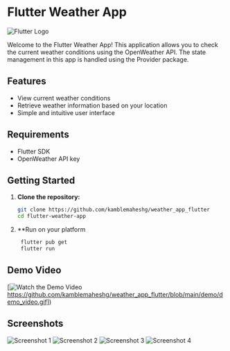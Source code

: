 # Flutter Weather App

![Flutter Logo](https://flutter.dev/assets/images/shared/brand/flutter/logo/flutter-lockup.png)

Welcome to the Flutter Weather App! This application allows you to check the current weather conditions using the OpenWeather API. The state management in this app is handled using the Provider package.

## Features

- View current weather conditions
- Retrieve weather information based on your location
- Simple and intuitive user interface

## Requirements

- Flutter SDK
- OpenWeather API key

## Getting Started

1. **Clone the repository:**

   ```bash
   git clone https://github.com/kamblemaheshg/weather_app_flutter
   cd flutter-weather-app

2. **Run on your platform

   ````bash
    flutter pub get
    flutter run

## Demo Video

[![Watch the Demo Video]([https://github.com/kamblemaheshg/weather_app_flutter/blob/main/demo/dark_theme_dashboard.jpg)https://github.com/kamblemaheshg/weather_app_flutter/blob/main/demo/demo_video.gif])

## Screenshots

![Screenshot 1]([https://example.com/screenshot1.png](https://github.com/kamblemaheshg/weather_app_flutter/blob/main/demo/dark_theme_dashboard.jpg)https://github.com/kamblemaheshg/weather_app_flutter/blob/main/demo/dark_theme_dashboard.jpg)
![Screenshot 2]([https://example.com/screenshot2.png](https://github.com/kamblemaheshg/weather_app_flutter/blob/main/demo/dark_theme_profile.jpg)https://github.com/kamblemaheshg/weather_app_flutter/blob/main/demo/dark_theme_profile.jpg)
![Screenshot 3]([https://example.com/screenshot2.png](https://github.com/kamblemaheshg/weather_app_flutter/blob/main/demo/dark_theme_profile.jpg)https://github.com/kamblemaheshg/weather_app_flutter/blob/main/demo/light_theme_dashboard.jpg)
![Screenshot 4]([https://example.com/screenshot2.png](https://github.com/kamblemaheshg/weather_app_flutter/blob/main/demo/dark_theme_profile.jpg)https://github.com/kamblemaheshg/weather_app_flutter/blob/main/demo/light_theme_profile.jpg)


